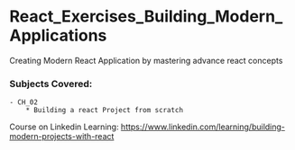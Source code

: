 # React_Exercises_Building_Modern_Applications


Creating Modern React Application by mastering advance react concepts 


### Subjects Covered: 
    - CH_02
        * Building a react Project from scratch




Course on Linkedin Learning: https://www.linkedin.com/learning/building-modern-projects-with-react